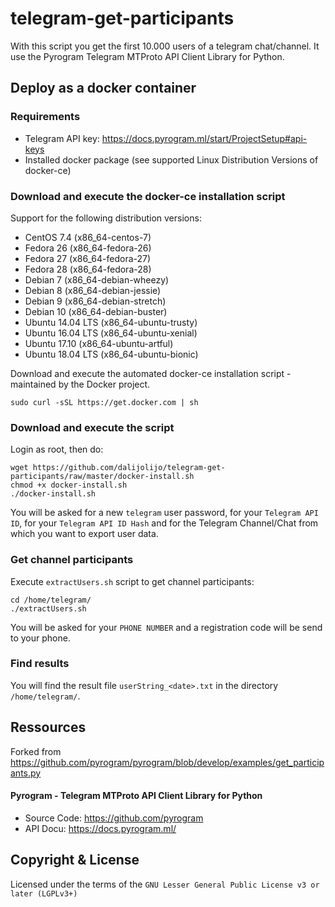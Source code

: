 # telegram-get-participants

With this script you get the first 10.000 users of a telegram chat/channel. It use the Pyrogram Telegram MTProto API Client Library for Python.


## Deploy as a docker container

### Requirements
- Telegram API key: https://docs.pyrogram.ml/start/ProjectSetup#api-keys
- Installed docker package (see supported Linux Distribution Versions of docker-ce)


### Download and execute the docker-ce installation script
Support for the following distribution versions:
* CentOS 7.4 (x86_64-centos-7)
* Fedora 26 (x86_64-fedora-26)
* Fedora 27 (x86_64-fedora-27)
* Fedora 28 (x86_64-fedora-28)
* Debian 7 (x86_64-debian-wheezy)
* Debian 8 (x86_64-debian-jessie)
* Debian 9 (x86_64-debian-stretch)
* Debian 10 (x86_64-debian-buster)
* Ubuntu 14.04 LTS (x86_64-ubuntu-trusty)
* Ubuntu 16.04 LTS (x86_64-ubuntu-xenial)
* Ubuntu 17.10 (x86_64-ubuntu-artful)
* Ubuntu 18.04 LTS (x86_64-ubuntu-bionic)

Download and execute the automated docker-ce installation script - maintained by the Docker project.

```
sudo curl -sSL https://get.docker.com | sh
```


### Download and execute the script
Login as root, then do:

```
wget https://github.com/dalijolijo/telegram-get-participants/raw/master/docker-install.sh
chmod +x docker-install.sh
./docker-install.sh
```
You will be asked for a new `telegram` user password, for your `Telegram API ID`, for your `Telegram API ID Hash` and for the Telegram Channel/Chat from which you want to export user data.


### Get channel participants


Execute `extractUsers.sh` script to get channel participants:

```
cd /home/telegram/
./extractUsers.sh
```
You will be asked for your `PHONE NUMBER` and a registration code will be send to your phone.


### Find results
You will find the result file `userString_<date>.txt` in the directory `/home/telegram/`.


## Ressources
Forked from https://github.com/pyrogram/pyrogram/blob/develop/examples/get_participants.py


#### Pyrogram - Telegram MTProto API Client Library for Python
- Source Code: https://github.com/pyrogram
- API Docu: https://docs.pyrogram.ml/


## Copyright & License
Licensed under the terms of the `GNU Lesser General Public License v3 or later (LGPLv3+)`

